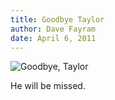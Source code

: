 ```yaml
---
title: Goodbye Taylor
author: Dave Fayram
date: April 6, 2011
---
```


![Goodbye, Taylor](http://28.media.tumblr.com/tumblr_lj95gxwjNZ1qz4glfo1_500.jpg) 

He will be missed.
